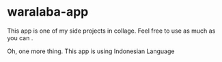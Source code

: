 # waralaba-app
This app is one of my side projects in collage. Feel free to use as much as you can . 

Oh, one more thing. This app is using Indonesian Language
